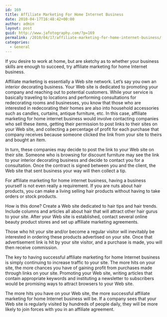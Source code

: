 ```yaml
---
id: 169
title: Affiliate Marketing For Home Internet Business
date: 2010-04-17T16:48:42+00:00
author: admin
layout: post
guid: http://www.jafotography.com/?p=169
permalink: /2010/04/17/affiliate-marketing-for-home-internet-business/
categories:
  - General
---
```

If you desire to work at home, but are sketchy as to whether your business skills are enough to succeed, try affiliate marketing for home Internet business.

Affiliate marketing is essentially a Web site network. Let’s say you own an interior decorating business. Your Web site is dedicated to promoting your company and reaching out to potential customers. While your service is basically traveling to locations and performing consultations for redecorating rooms and businesses, you know that those who are interested in redecorating their homes are also into household accessories such as candles, curtains, antique furniture, etc. In this case, affiliate marketing for home internet business would involve contacting companies who sell these items, getting their permission to post links to their sites on your Web site, and collecting a percentage of profit for each purchase that company receives because someone clicked the link from your site to theirs and bought an item. 

In turn, these companies may decide to post the link to your Web site on their site. Someone who is browsing for discount furniture may see the link to your interior decorating business and decide to contact you for a consultation. Once the contract is signed between you and the client, the Web site that sent business your way will then collect a tip.

For affiliate marketing for home internet business, having a business yourself is not even really a requirement. If you are nuts about hair products, you can make a living selling hair products without having to take orders or stock products. 

How is this done? Create a Web site dedicated to hair tips and hair trends. Include columns and articles all about hair that will attract other hair gurus to your site. After your Web site is established, contact several online beauty product stores and set up affiliate marketing agreements. 

Those who hit your site and/or become a regular visitor will inevitably be interested in ordering these products advertised on your site. Once that advertisement link is hit by your site visitor, and a purchase is made, you will then receive commission. 

The key to having successful affiliate marketing for home Internet business is simply continuing to increase traffic to your site. The more hits on your site, the more chances you have of gaining profit from purchases made through links on your site. Promoting your Web site, writing articles that contain appropriate keywords and instituting a newsletter to subscribers would be promising ways to attract browsers to your Web site.

The more hits you have on your Web site, the more successful affiliate marketing for home Internet business will be. If a company sees that your Web site is regularly visited by hundreds of people daily, they will be more likely to join forces with you in an affiliate agreement.